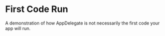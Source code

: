 # First Code Run
A demonstration of how AppDelegate is not necessarily the first code your app will run.

